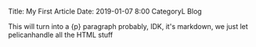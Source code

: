 Title: My First Article
Date: 2019-01-07 8:00
CategoryL Blog

This will turn into a {p} paragraph probably, IDK, it's markdown, we just let pelicanhandle all the HTML stuff 
